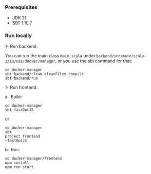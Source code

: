 
### Prerequisites
- JDK 21
- SBT 1.10.7

### Run locally

1- Run backend:

You can run the main class `Main.scala` under `backend/src/main/scala-3/in/oss/docker/manager`, or you use the sbt command for that:
```shell
cd docker-manager
sbt backend/clean cleanFiles compile
sbt backend/run
```

1- Run frontend:

a- Build:
```shell
cd docker-manager
sbt fastOptJS
```
or 
```shell
cd docker-manager
sbt
project frontend
~fastOptJS
```

b- Run:
```shell
cd docker-manager/frontend
npm install
npm run start
```